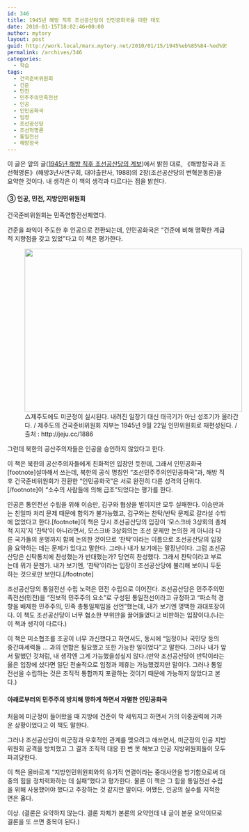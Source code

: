 ```yaml
---
id: 346
title: 1945년 해방 직후 조선공산당이 인민공화국을 대한 태도
date: 2010-01-15T18:02:46+00:00
author: mytory
layout: post
guid: http://work.local/marx.mytory.net/2010/01/15/1945%eb%85%84-%ed%95%b4%eb%b0%a9-%ec%a7%81%ed%9b%84-%ec%a1%b0%ec%84%a0%ea%b3%b5%ec%82%b0%eb%8b%b9%ec%9d%b4-%ec%9d%b8%eb%af%bc%ea%b3%b5%ed%99%94%ea%b5%ad%ec%9d%84-%eb%8c%80%ed%95%9c-%ed%83%9c%eb%8f%84/
permalink: /archives/346
categories:
  - 학습
tags:
  - 건국준비위원회
  - 건준
  - 민전
  - 민주주의민족전선
  - 인공
  - 인민공화국
  - 임정
  - 조선공산당
  - 조선혁명론
  - 통일전선
  - 해방정국
---
```

이 글은 앞의 글(<A title="[http://spar2003.tistory.com/149]로 이동합니다." href="http://spar2003.tistory.com/149" target=_blank>1945년 해방 직후 조선공산당의 계보</A>)에서 밝힌 대로, 《해방정국과 조선혁명론》(해방3년사연구회, 대야출판사, 1988)의 2장(조선공산당의 변혁운동론)을 요약한 것이다. 내 생각은 이 책의 생각과 다르다는 점을 밝힌다.


  


#### ③ 인공, 민전, 지방인민위원회 


  


건국준비위원회는 민족연합전선체였다.


  


건준을 좌익이 주도한 후 인공으로 전환되는데, 인민공화국은 &#8220;건준에 비해 명확한 계급적 지향점을 갖고 있었&#8221;다고 이 책은 평가한다.


  


<figure style="width: 500px" class="wp-caption aligncenter"><img src="http://work.local/marx.mytory.net/wp-content/uploads/1/cfile23.uf.1365D40D4B50AD9006D085.png" width="500" height="375" alt="" filename="cfile23.uf.1365D40D4B50AD9006D085.png" filemime="" /><figcaption class="wp-caption-text">△제주도에도 미군정이 실시된다. 내려진 일장기 대신 태극기가 아닌 성조기가 올라간다. / 제주도의 건국준비위원회 지부는 1945년 9월 22일 인민위원회로 재편성된다. / 출처 : http://jeju.cc/1886</figcaption></figure>
  



  


그런데 북한의 공산주의자들은 인공을 승인하지 않았다고 한다.


  


이 책은 북한의 공산주의자들에게 친화적인 입장인 듯한데, 그래서 인민공화국[footnote]설마해서 쓰는데, 북한의 공식 명칭인 &#8220;조선민주주의인민공화국&#8221;과, 해방 직후 건국준비위원회가 전환한 &#8220;인민공화국&#8221;은 서로 완전히 다른 성격의 단위다.[/footnote]이 &#8220;소수의 사람들에 의해 급조&#8221;되었다는 평가를 한다.


  


인공은 통인전선 수립을 위해 이승만, 김구와 협상을 벌이지만 모두 실패한다. 이승만과는 친일파 처리 문제 때문에 합의가 불가능했고, 김구와는 찬탁/반탁 문제로 갈라설 수밖에 없었다고 한다.[footnote]이 책은 당시 조선공산당의 입장이 &#8216;모스크바 3상회의 총체적 지지&#8217;지 &#8216;찬탁&#8217;이 아니라면서, 모스크바 3상회의는 조선 문제만 논의한 게 아니라 다른 국가들의 운명까지 함께 논의한 것이므로 &#8216;찬탁&#8217;이라는 이름으로 조선공산당의 입장을 요약하는 데는 문제가 있다고 말한다. 그러나 내가 보기에는 말장난이다. 그럼 조선공산당은 신탁통치에 찬성했는가 반대했는가? 당연히 찬성했다. 그래서 찬탁이라고 부르는데 뭐가 문젠가. 내가 보기엔, &#8216;찬탁&#8217;이라는 입장이 조선공산당에 불리해 보이니 두둔하는 것으로만 보인다.[/footnote]


  


조선공산당의 통일전선 수립 노력은 민전 수립으로 이어진다. 조선공산당은 민주주의민족전선(민전)을 &#8220;진보적 민주주의 요소&#8221;로 구성된 통일전선이라고 규정하고 &#8220;파쇼적 경향을 배제한 민주주의, 민족 총통일체임을 선언&#8221;했는데, 내가 보기엔 명백한 과대포장이다. 이 책도 조선공산당이 너무 협소한 부위만을 끌어들였다고 비판하는 입장이다.(나는 이 책과 생각이 다르다.)


  


이 책은 미소협조를 조공이 너무 과신했다고 하면서도, 동시에 &#8220;임정이나 국민당 등의 중간파세력들 … 과의 연합은 필요했고 또한 가능한 일이었다&#8221;고 말한다. 그러나 내가 앞서 말했던 것처럼, 내 생각엔 그게 가능했을성싶지 않다.(만약 조선공산당이 반탁이라는 옳은 입장에 섰다면 일단 전술적으로 임정과 제휴는 가능했겠지만 말이다. 그러나 통일전선을 수립하는 것은 조직적 통합까지 포괄하는 것이기 때문에 가능하지 않았다고 본다.)


  


#### 아래로부터의 민주주의 방치해 망하게 하면서 자멸한 인민공화국 


  


처음에 미군정이 들어왔을 때 지방에 건준이 막 세워지고 하면서 거의 이중권력에 가까운 상황이었다고 이 책도 말한다.


  


그러나 조선공산당이 미군정과 우호적인 관계를 맺으려고 애쓰면서, 미군정의 인공 지방위원회 공격을 방치했고 그 결과 조직적 대응 한 번 못 해보고 인공 지방위원회들이 모두 파괴당한다.


  


이 책은 올바르게 &#8220;지방인민위원회와의 유기적 연결이라는 중대사안을 방기함으로써 대중의 힘을 정치력화하는 데 실패&#8221;했다고 평가한다. 물론 이 책은 그 힘을 통일전선 수립을 위해 사용했어야 했다고 주장하는 것 같지만 말이다. 어쨌든, 인공의 실수를 지적한 면은 옳다.


  


이상. (결론은 요약하지 않는다. 결론 자체가 본론의 요약인데 내 글이 본문 요약이므로 결론을 또 쓰면 중복이 된다.)